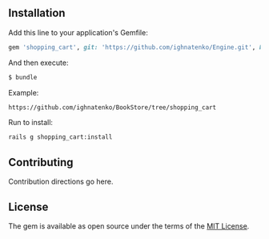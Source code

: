## Installation
Add this line to your application's Gemfile:

```ruby
gem 'shopping_cart', git: 'https://github.com/ighnatenko/Engine.git', branch: 'develop'
```

And then execute:
```bash
$ bundle
```

Example:
```bash
https://github.com/ighnatenko/BookStore/tree/shopping_cart
```

Run to install:
```bash
rails g shopping_cart:install
```

## Contributing
Contribution directions go here.

## License
The gem is available as open source under the terms of the [MIT License](https://opensource.org/licenses/MIT).
